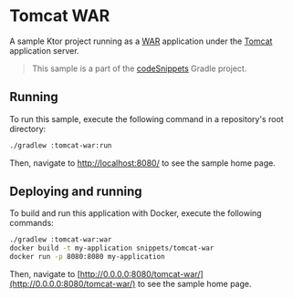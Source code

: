 # Tomcat WAR

A sample Ktor project running as a [WAR](https://ktor.io/docs/war.html) application under the [Tomcat](https://tomcat.apache.org) application server.
> This sample is a part of the [codeSnippets](../../README.md) Gradle project.

## Running

To run this sample, execute the following command in a repository's root directory:

```bash
./gradlew :tomcat-war:run
```
 
Then, navigate to [http://localhost:8080/](http://localhost:8080/) to see the sample home page. 

## Deploying and running

To build and run this application with Docker, execute the following commands:

```bash
./gradlew :tomcat-war:war
docker build -t my-application snippets/tomcat-war
docker run -p 8080:8080 my-application
```

Then, navigate to [http://0.0.0.0:8080/tomcat-war/](http://0.0.0.0:8080/tomcat-war/) to see the sample home page.
